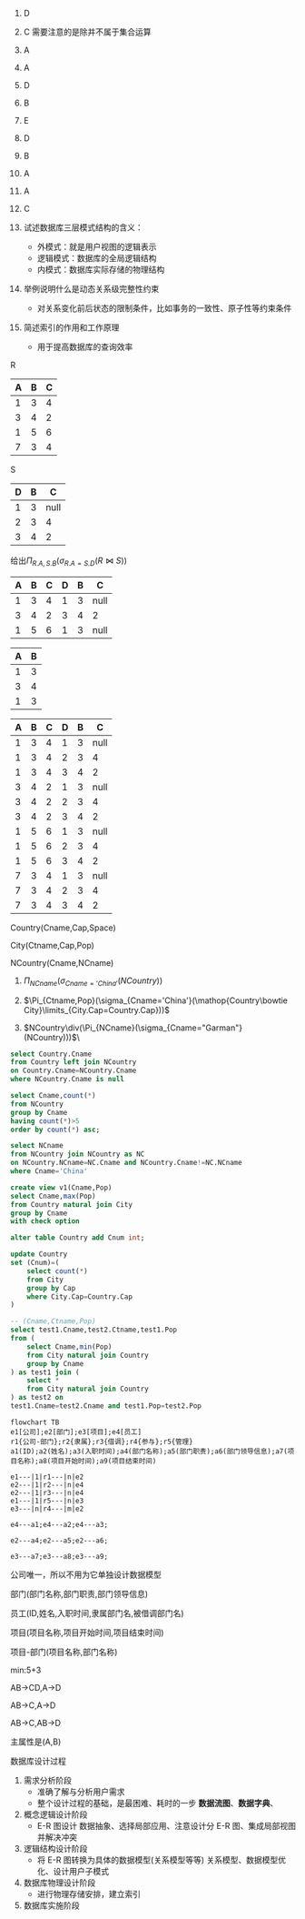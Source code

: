 1. D
2. C 需要注意的是除并不属于集合运算
3. A
4. A
5. D
6. B
7. E
8. D
9. B
10. A
11. A
12. C

13. 试述数据库三层模式结构的含义：
    - 外模式：就是用户视图的逻辑表示
    - 逻辑模式：数据库的全局逻辑结构
    - 内模式：数据库实际存储的物理结构
14. 举例说明什么是动态关系级完整性约束
    - 对关系变化前后状态的限制条件，比如事务的一致性、原子性等约束条件
15. 简述索引的作用和工作原理
    - 用于提高数据库的查询效率

R

| A   | B   | C   |
| --- | --- | --- |
| 1   | 3   | 4   |
| 3   | 4   | 2   |
| 1   | 5   | 6   |
| 7   | 3   | 4   |

S

| D   | B   | C    |
| --- | --- | ---- |
| 1   | 3   | null |
| 2   | 3   | 4    |
| 3   | 4   | 2    |

给出$\Pi_{R.A,S.B}(\sigma_{R.A=S.D}(R\bowtie S))$

| **A** | B   | C   | D   | **B** | C    |
| ----- | --- | --- | --- | ----- | ---- |
| 1     | 3   | 4   | 1   | 3     | null |
| 3     | 4   | 2   | 3   | 4     | 2    |
| 1     | 5   | 6   | 1   | 3     | null |

| A   | B   |
| --- | --- |
| 1   | 3   |
| 3   | 4   |
| 1   | 3   |

| A   | B   | C   | D   | B   | C    |
| --- | --- | --- | --- | --- | ---- |
| 1   | 3   | 4   | 1   | 3   | null |
| 1   | 3   | 4   | 2   | 3   | 4    |
| 1   | 3   | 4   | 3   | 4   | 2    |
| 3   | 4   | 2   | 1   | 3   | null |
| 3   | 4   | 2   | 2   | 3   | 4    |
| 3   | 4   | 2   | 3   | 4   | 2    |
| 1   | 5   | 6   | 1   | 3   | null |
| 1   | 5   | 6   | 2   | 3   | 4    |
| 1   | 5   | 6   | 3   | 4   | 2    |
| 7   | 3   | 4   | 1   | 3   | null |
| 7   | 3   | 4   | 2   | 3   | 4    |
| 7   | 3   | 4   | 3   | 4   | 2    |

Country(Cname,Cap,Space)

City(Ctname,Cap,Pop)

NCountry(Cname,NCname)

1. $\Pi_{NCname}(\sigma_{Cname='China'}(NCountry))$

2. $\Pi_{Ctname,Pop}(\sigma_{Cname='China'}(\mathop{Country\bowtie City}\limits_{City.Cap=Country.Cap}))$
3. $NCountry\div(\Pi_{NCname}(\sigma_{Cname="Garman"}(NCountry)))$\

```sql
select Country.Cname
from Country left join NCountry
on Country.Cname=NCountry.Cname
where NCountry.Cname is null
```

```sql
select Cname,count(*)
from NCountry
group by Cname
having count(*)>5
order by count(*) asc;
```

```sql
select NCname
from NCountry join NCountry as NC
on NCountry.NCname=NC.Cname and NCountry.Cname!=NC.NCname
where Cname='China'
```

```sql
create view v1(Cname,Pop)
select Cname,max(Pop)
from Country natural join City
group by Cname
with check option
```

```sql
alter table Country add Cnum int;
```

```sql
update Country
set (Cnum)=(
    select count(*)
    from City
    group by Cap
    where City.Cap=Country.Cap
)
```

```sql
-- (Cname,Ctname,Pop)
select test1.Cname,test2.Ctname,test1.Pop
from (
    select Cname,min(Pop)
    from City natural join Country
    group by Cname
) as test1 join (
    select *
    from City natural join Country
) as test2 on
test1.Cname=test2.Cname and test1.Pop=test2.Pop
```

```mermaid
flowchart TB
e1[公司];e2[部门];e3[项目];e4[员工]
r1{公司-部门};r2{隶属};r3{借调};r4{参与};r5{管理}
a1(ID);a2(姓名);a3(入职时间);a4(部门名称);a5(部门职责);a6(部门领导信息);a7(项目名称);a8(项目开始时间);a9(项目结束时间)

e1---|1|r1---|n|e2
e2---|1|r2---|n|e4
e2---|1|r3---|n|e4
e1---|1|r5---|n|e3
e3---|n|r4---|m|e2

e4---a1;e4---a2;e4---a3;

e2---a4;e2---a5;e2---a6;

e3---a7;e3---a8;e3---a9;
```

公司唯一，所以不用为它单独设计数据模型

部门(部门名称,部门职责,部门领导信息)

员工(ID,姓名,入职时间,隶属部门名,被借调部门名)

项目(项目名称,项目开始时间,项目结束时间)

项目-部门(项目名称,部门名称)

min:5+3

AB->CD,A->D

AB->C,A->D

AB->C,AB->D

主属性是(A,B)

数据库设计过程

1. 需求分析阶段
    - 准确了解与分析用户需求
    - 整个设计过程的基础，是最困难、耗时的一步
      **数据流图**、**数据字典**、
2. 概念逻辑设计阶段
    - E-R 图设计
      数据抽象、选择局部应用、注意设计分 E-R 图、集成局部视图并解决冲突
3. 逻辑结构设计阶段
    - 将 E-R 图转换为具体的数据模型(关系模型等等)
      关系模型、数据模型优化、设计用户子模式
4. 数据库物理设计阶段
    - 进行物理存储安排，建立索引
5. 数据库实施阶段
